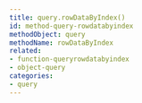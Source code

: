 ```yaml
---
title: query.rowDataByIndex()
id: method-query-rowdatabyindex
methodObject: query
methodName: rowDataByIndex
related:
- function-queryrowdatabyindex
- object-query
categories:
- query
---
```


